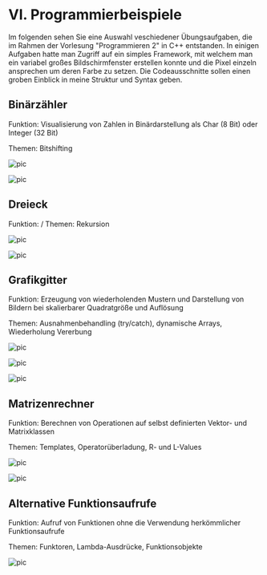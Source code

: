 # VI. Programmierbeispiele
Im folgenden sehen Sie eine Auswahl veschiedener Übungsaufgaben, die im Rahmen der Vorlesung "Programmieren 2" in C++ entstanden. In einigen Aufgaben hatte man Zugriff auf ein simples Framework, mit welchem man ein variabel großes Bildschirmfenster erstellen konnte und die Pixel einzeln ansprechen um deren Farbe zu setzen. Die Codeausschnitte sollen einen groben Einblick in meine Struktur und Syntax geben.


## Binärzähler
Funktion: Visualisierung von Zahlen in Binärdarstellung als Char (8 Bit) oder Integer (32 Bit)

Themen: Bitshifting

![pic](sechs/Prog1a.png)

![pic](sechs/Prog1b.png)


## Dreieck
Funktion: /
Themen: Rekursion

![pic](sechs/Prog2a.png)

![pic](sechs/Prog2b.png)


## Grafikgitter
Funktion: Erzeugung von wiederholenden Mustern und Darstellung von Bildern bei skalierbarer Quadratgröße und Auflösung

Themen: Ausnahmenbehandling (try/catch), dynamische Arrays, Wiederholung Vererbung

![pic](sechs/Prog3a.png)

![pic](sechs/Prog3b.png)

![pic](sechs/Prog3c.png)


## Matrizenrechner
Funktion: Berechnen von Operationen auf selbst definierten Vektor- und Matrixklassen

Themen: Templates, Operatorüberladung, R- und L-Values

![pic](sechs/Prog4a.png)

![pic](sechs/Prog4b.png)


## Alternative Funktionsaufrufe
Funktion: Aufruf von Funktionen ohne die Verwendung herkömmlicher Funktionsaufrufe

Themen: Funktoren, Lambda-Ausdrücke, Funktionsobjekte

![pic](sechs/Prog5.png)










